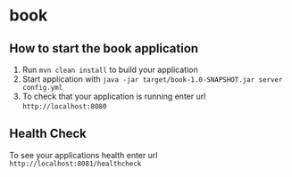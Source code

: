 # book

How to start the book application
---

1. Run `mvn clean install` to build your application
1. Start application with `java -jar target/book-1.0-SNAPSHOT.jar server config.yml`
1. To check that your application is running enter url `http://localhost:8080`

Health Check
---

To see your applications health enter url `http://localhost:8081/healthcheck`
